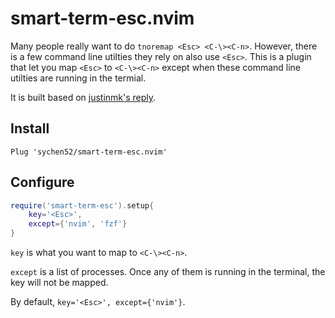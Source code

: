 # smart-term-esc.nvim

Many people really want to do `tnoremap <Esc> <C-\><C-n>`. However, there is a few command line utilties they rely on also use `<Esc>`. This is a plugin that let you map `<Esc>` to `<C-\><C-n>` except when these command line utilties are running in the termial.

It is built based on [justinmk's reply](https://github.com/neovim/neovim/issues/7648#issuecomment-917390258).

## Install
```vim
Plug 'sychen52/smart-term-esc.nvim'
```

## Configure
```lua
require('smart-term-esc').setup{
    key='<Esc>',
    except={'nvim', 'fzf'}
}
```
`key` is what you want to map to `<C-\><C-n>`.

`except` is a list of processes. Once any of them is running in the terminal, the key will not be mapped.

By default, `key='<Esc>', except={'nvim'}`.
